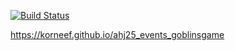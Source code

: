 [![Build Status](https://api.cirrus-ci.com/github/korneef/ahj25_events_goblinsgame.svg)](https://cirrus-ci.com/github/korneef/ahj25_events_goblinsgame)

https://korneef.github.io/ahj25_events_goblinsgame
